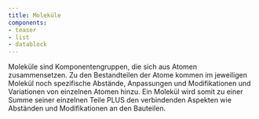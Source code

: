 ```yaml
---
title: Moleküle
components:
- teaser
- list
- datablock
---
```

Moleküle sind Komponentengruppen, die sich aus Atomen zusammensetzen.
Zu den Bestandteilen der Atome kommen im jeweiligen Molekül noch spezifische Abstände, Anpassungen und Modifikationen und Variationen von einzelnen Atomen hinzu.
Ein Molekül wird somit zu einer Summe seiner einzelnen Teile PLUS den verbindenden Aspekten wie Abständen und Modifikationen an den Bauteilen.
